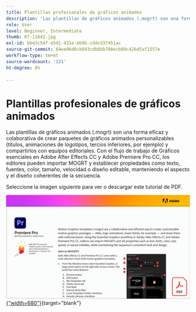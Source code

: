 ```yaml
---
title: Plantillas profesionales de gráficos animados
description: 'Las plantillas de gráficos animados (.mogrt) son una forma eficaz y colaborativa de crear paquetes de gráficos animados personalizables: títulos, animaciones de logotipos, tercios inferiores y compartirlos con equipos editoriales'
role: User
level: Beginner, Intermediate
thumb: KT-11642.jpg
exl-id: bb43c54f-e5d1-431e-bb9b-cddcd37451ac
source-git-commit: 64ee96d6cb943cdb8bb708ecb89c426d5af1557e
workflow-type: tm+mt
source-wordcount: '121'
ht-degree: 0%

---
```


# Plantillas profesionales de gráficos animados

Las plantillas de gráficos animados (.mogrt) son una forma eficaz y colaborativa de crear paquetes de gráficos animados personalizables (títulos, animaciones de logotipos, tercios inferiores, por ejemplo) y compartirlos con equipos editoriales. Con el flujo de trabajo de Gráficos esenciales en Adobe After Effects CC y Adobe Premiere Pro CC, los editores pueden importar MOGRT y establecer propiedades como texto, fuentes, color, tamaño, velocidad o diseño editable, manteniendo el aspecto y el diseño coherentes de la secuencia.

Seleccione la imagen siguiente para ver o descargar este tutorial de PDF.

[![Imagen de la primera página del tutorial](assets/MORGTs.png){&quot;width=680&quot;}](assets/Adobe-Premiere-Pro-Motion-Graphics-Templates.pdf){target="blank"}
